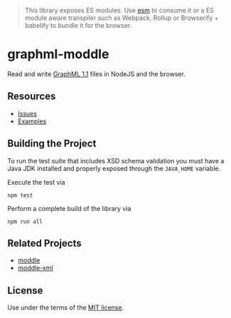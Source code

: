 > This library exposes ES modules. Use [esm](https://github.com/standard-things/esm) to consume it or a ES module aware transpiler such as Webpack, Rollup or Browserify + babelify to bundle it for the browser.


# graphml-moddle

Read and write [GraphML 1.1](http://graphml.graphdrawing.org/) files in NodeJS and the browser.


## Resources

* [Issues](./issues)
* [Examples](./test/spec/xml)


## Building the Project

To run the test suite that includes XSD schema validation you must have a Java JDK installed and properly exposed through the `JAVA_HOME` variable.

Execute the test via

```
npm test
```

Perform a complete build of the library via

```
npm run all
```


## Related Projects

* [moddle](https://github.com/bpmn-io/moddle)
* [moddle-xml](https://github.com/bpmn-io/moddle-xml)


## License

Use under the terms of the [MIT license](http://opensource.org/licenses/MIT).
